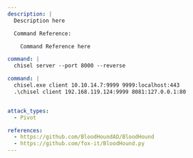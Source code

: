```yaml
---
description: |
  Description here

  Command Reference:

  	Command Reference here

command: |
  chisel server --port 8000 --reverse

command: |
  chisel.exe client 10.10.14.7:9999 9999:localhost:443
  .\chisel client 192.168.119.124:9999 8081:127.0.0.1:80


attack_types:
  - Pivot

references:
  - https://github.com/BloodHoundAD/BloodHound
  - https://github.com/fox-it/BloodHound.py
---
```

